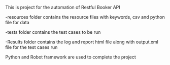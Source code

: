 This is project for the automation of Restful Booker API


-resources folder contains the resource files with keywords, csv and python file for data


-tests folder contains the test cases to be run


-Results folder contains the log and report html file along with output.xml file for the test cases run

Python and Robot framework are used to complete the project
